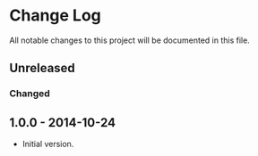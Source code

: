 # Change Log
All notable changes to this project will be documented in this file.

## Unreleased
### Changed


## 1.0.0 - 2014-10-24
- Initial version.